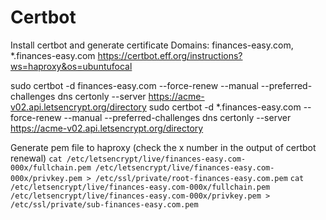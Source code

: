 # Certbot

Install certbot and generate certificate
Domains: finances-easy.com, *.finances-easy.com
https://certbot.eff.org/instructions?ws=haproxy&os=ubuntufocal

sudo certbot -d finances-easy.com --force-renew --manual --preferred-challenges dns certonly --server https://acme-v02.api.letsencrypt.org/directory
sudo certbot -d *.finances-easy.com --force-renew --manual --preferred-challenges dns certonly --server https://acme-v02.api.letsencrypt.org/directory

Generate pem file to haproxy (check the x number in the output of certbot renewal)
`cat /etc/letsencrypt/live/finances-easy.com-000x/fullchain.pem /etc/letsencrypt/live/finances-easy.com-000x/privkey.pem > /etc/ssl/private/root-finances-easy.com.pem`
`cat /etc/letsencrypt/live/finances-easy.com-000x/fullchain.pem /etc/letsencrypt/live/finances-easy.com-000x/privkey.pem > /etc/ssl/private/sub-finances-easy.com.pem`

